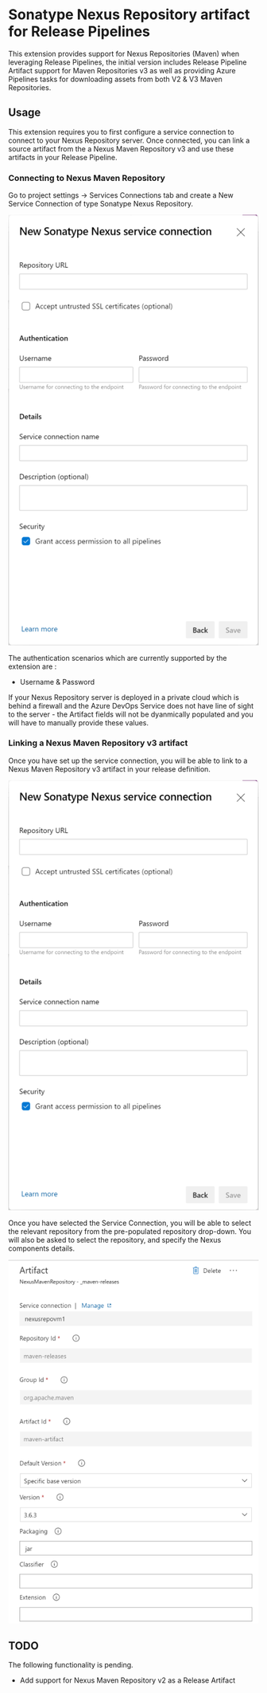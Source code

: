 # Sonatype Nexus Repository artifact for Release Pipelines
This extension provides support for Nexus Repositories (Maven) when leveraging Release Pipelines, the initial version includes Release Pipeline Artifact support for Maven Repositories v3 as well as providing Azure Pipelines tasks for downloading assets from both V2 & V3 Maven Repositories.

## Usage
This extension requires you to first configure a service connection to connect to your Nexus Repository server. Once connected, you can link a source artifact from the a Nexus Maven Repository v3 and use these artifacts in your Release Pipeline.

### Connecting to Nexus Maven Repository
Go to project settings -> Services Connections tab and create a New Service Connection of type Sonatype Nexus Repository.

![Creating a Sonatype Nexus Repository connection](images/screen5.png)

The authentication scenarios which are currently supported by the extension are :
* Username & Password

If your Nexus Repository server is deployed in a private cloud which is behind a firewall and the Azure DevOps Service does not have line of sight to the server - the Artifact fields will not be dyanmically populated and you will have to manually provide these values.

### Linking a Nexus Maven Repository v3 artifact
Once you have set up the service connection, you will be able to link to a Nexus Maven Repository v3 artifact in your release definition.

![Linking Nexus Maven Repository v3 artifact](images/screen1.png)

Once you have selected the Service Connection, you will be able to select the relevant repository from the pre-populated repository drop-down. You will also be asked to select the repository, and specify the Nexus components details.

![Linking Nexus Maven Repository v3 artifact](images/screen3.png)

## TODO
The following functionality is pending.

* Add support for Nexus Maven Repository v2 as a Release Artifact
